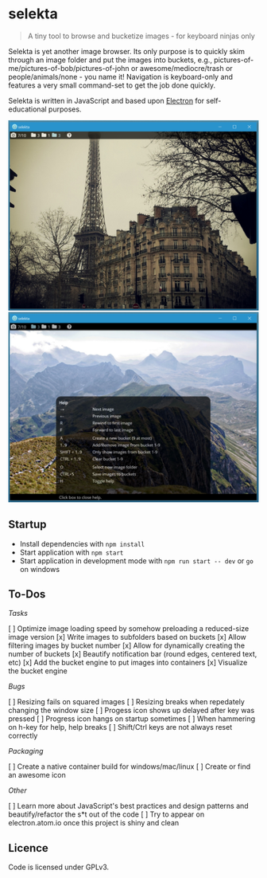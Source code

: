 # selekta
> A tiny tool to browse and bucketize images - for keyboard ninjas only

Selekta is yet another image browser. Its only purpose is to quickly skim through an image folder and put the images into buckets, e.g., pictures-of-me/pictures-of-bob/pictures-of-john or awesome/mediocre/trash or people/animals/none - you name it! Navigation is keyboard-only and features a very small command-set to get the job done quickly.

Selekta is written in JavaScript and based upon [Electron](electron.atom.io) for self-educational purposes. 

![Screenshot 1](https://raw.githubusercontent.com/BastiTee/selekta/master/screenshots/001_a.png)
![Screenshot 2](https://raw.githubusercontent.com/BastiTee/selekta/master/screenshots/001_b.png)

## Startup
- Install dependencies with `npm install`
- Start application with `npm start`
- Start application in development mode with `npm run start -- dev` or `go` on windows

## To-Dos

*Tasks*

 [ ] Optimize image loading speed by somehow preloading a reduced-size image version
 [x] Write images to subfolders based on buckets
 [x] Allow filtering images by bucket number
 [x] Allow for dynamically creating the number of buckets
 [x] Beautify notification bar (round edges, centered text, etc)
 [x] Add the bucket engine to put images into containers
 [x] Visualize the bucket engine

*Bugs*

 [ ] Resizing fails on squared images
 [ ] Resizing breaks when repedately changing the window size 
 [ ] Progess icon shows up delayed after key was pressed
 [ ] Progress icon hangs on startup sometimes
 [ ] When hammering on h-key for help, help breaks
 [ ] Shift/Ctrl keys are not always reset correctly

*Packaging*

 [ ] Create a native container build for windows/mac/linux
 [ ] Create or find an awesome icon

*Other*

 [ ] Learn more about JavaScript's best practices and design patterns and beautify/refactor the s*t out of the code
 [ ] Try to appear on electron.atom.io once this project is shiny and clean

## Licence
Code is licensed under GPLv3.
